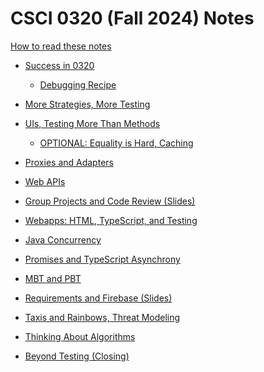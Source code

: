 # CSCI 0320 (Fall 2024) Notes

[How to read these notes](./home.md) 

- [Success in 0320](./success-in-0320/success-in-0320.md)
  - [Debugging Recipe](./success-in-0320/recipe.md)
- [More Strategies, More Testing](./comparators-and-testing/comparators-and-testing.md)
- [UIs, Testing More Than Methods](./mocking-console/mocking-console.md)
  - [OPTIONAL: Equality is Hard, Caching](./equality-contracts/equality-contracts.md) 
- [Proxies and Adapters](./proxies-adapters/proxies-adapters.md) 

- [Web APIs](./apis-integration/apis-integration.md)

<!-- Slides: Last updated Sep. 24, 2024 -->
- [Group Projects and Code Review (Slides)](./slides-links/groups-and-code-review.md) 

<!-- Prep for Sprint 3.1 -->
- [Webapps: HTML, TypeScript, and Testing](./html-react-playwright/html-react-playwright.md)
 
<!-- - [Generics, Typecasting, and Narrowing](./generics-wildcards/generics-wildcards.md)  -->

- [Java Concurrency](./java-concurrency/java-concurrency.md)
- [Promises and TypeScript Asynchrony](./promises-fetch-prs/promises-fetch-prs.md)
 
- [MBT and PBT](./mbt_pbt/mbt_pbt.md) 

<!-- Slides: Last updated Sep. 24, 2024 -->
- [Requirements and Firebase (Slides)](./slides-links/requirements-and-firebase.md) 

- [Taxis and Rainbows, Threat Modeling](./security/security_and_threat_modeling.md)

- [Thinking About Algorithms](./algorithms/algorithms.md)

- [Beyond Testing (Closing)](./beyond-testing/beyond_testing.md)

 <!-- Generic Types and Wildcards, Fuzz Testing -->

